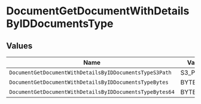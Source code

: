# DocumentGetDocumentWithDetailsByIDDocumentsType


## Values

| Name                                                     | Value                                                    |
| -------------------------------------------------------- | -------------------------------------------------------- |
| `DocumentGetDocumentWithDetailsByIDDocumentsTypeS3Path`  | S3_PATH                                                  |
| `DocumentGetDocumentWithDetailsByIDDocumentsTypeBytes`   | BYTES                                                    |
| `DocumentGetDocumentWithDetailsByIDDocumentsTypeBytes64` | BYTES_64                                                 |